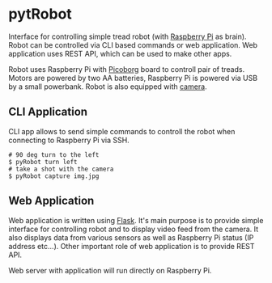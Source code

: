 # pytRobot
Interface for controlling simple tread robot (with [Raspberry Pi](https://www.raspberrypi.org/) as brain). Robot can be controlled via CLI based commands or web application. Web application uses REST API, which can be used to make other apps.

Robot uses Raspberry Pi with [Picoborg](https://www.piborg.org/picoborg) board to controll pair of treads. Motors are powered by two AA batteries, Raspberry Pi is powered via USB by a small powerbank. Robot is also equipped with [camera](https://www.raspberrypi.org/products/camera-module/).

## CLI Application

CLI app allows to send simple commands to controll the robot when connecting to Raspberry Pi via SSH.

```
# 90 deg turn to the left 
$ pyRobot turn left
# take a shot with the camera
$ pyRobot capture img.jpg
```

## Web Application

Web application is written using [Flask](http://flask.pocoo.org/). It's main purpose is to provide simple interface for controlling robot and to display video feed from the camera. It also displays data from various sensors as well as Raspberry Pi status (IP address etc...). Other important role of web application is to provide REST API.

Web server with application will run directly on Raspberry Pi.
